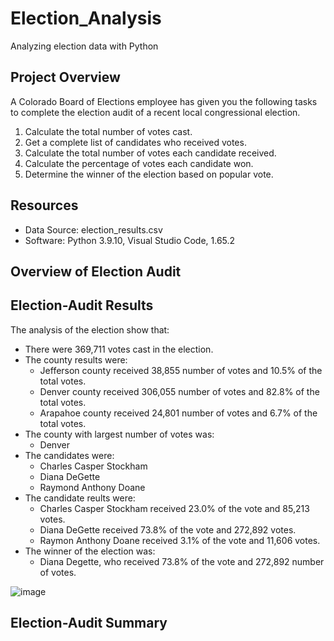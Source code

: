 # Election_Analysis
Analyzing election data with Python

## Project Overview
A Colorado Board of Elections employee has given you the following tasks to complete the election audit of a recent local congressional election.

1. Calculate the total number of votes cast.
2. Get a complete list of candidates who received votes.
3. Calculate the total number of votes each candidate received.
4. Calculate the percentage of votes each candidate won.
5. Determine the winner of the election based on popular vote.

## Resources
- Data Source: election_results.csv
- Software: Python 3.9.10, Visual Studio Code, 1.65.2

## Overview of Election Audit



## Election-Audit Results

The analysis of the election show that:

- There were 369,711 votes cast in the election.
- The county results were:
    - Jefferson county received 38,855 number of votes and 10.5% of the total votes.
    - Denver county received 306,055 number of votes and 82.8% of the total votes.
    - Arapahoe county received 24,801 number of votes and 6.7% of the total votes.
- The county with largest number of votes was:
    - Denver
- The candidates were:
    - Charles Casper Stockham
    - Diana DeGette
    - Raymond Anthony Doane
- The candidate reults were:
    - Charles Casper Stockham received 23.0% of the vote and 85,213 votes.
    - Diana DeGette received 73.8% of the vote and 272,892 votes.
    - Raymon Anthony Doane received 3.1% of the vote and 11,606 votes.
- The winner of the election was:
    - Diana Degette, who received 73.8% of the vote and 272,892 number of votes.

![image](https://user-images.githubusercontent.com/100643519/160257643-6810bef5-fc0e-4e2c-8854-6ee29ab98aef.png)

## Election-Audit Summary
